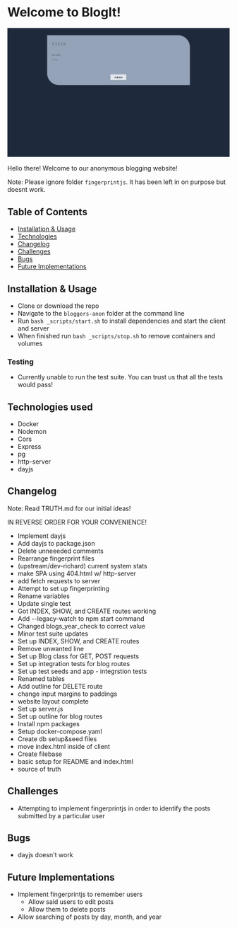 # Welcome to BlogIt!

![Screenshot](/images/screenshot.png)

Hello there! Welcome to our anonymous blogging website!<br/>

Note: Please ignore folder `fingerprintjs`. It has been left in on purpose but doesnt work.

## Table of Contents

- [Installation & Usage](#installation--usage)
- [Technologies](#technologies)
- [Changelog](#changelog)
- [Challenges](#challenges)
- [Bugs](#bugs)
- [Future Implementations](#future--implementations)

## Installation & Usage

- Clone or download the repo
- Navigate to the `bloggers-anon` folder at the command line
- Run `bash _scripts/start.sh` to install dependencies and start the client and server
- When finished run `bash _scripts/stop.sh` to remove containers and volumes

### Testing

- Currently unable to run the test suite. You can trust us that all the tests would pass!

## Technologies used

- Docker
- Nodemon
- Cors
- Express
- pg
- http-server
- dayjs

## Changelog

Note: Read TRUTH.md for our initial ideas!

IN REVERSE ORDER FOR YOUR CONVENIENCE!

- Implement dayjs
- Add dayjs to package.json
- Delete unneeeded comments
- Rearrange fingerprint files
- (upstream/dev-richard) current system stats
- make SPA using 404.html w/ http-server
- add fetch requests to server
- Attempt to set up fingerprinting
- Rename variables
- Update single test
- Got INDEX, SHOW, and CREATE routes working
- Add --legacy-watch to npm start command
- Changed blogs_year_check to correct value
- Minor test suite updates
- Set up INDEX, SHOW, and CREATE routes
- Remove unwanted line
- Set up Blog class for GET, POST requests
- Set up integration tests for blog routes
- Set up test seeds and app - integrstion tests
- Renamed tables
- Add outline for DELETE route
- change input margins to paddings
- website layout complete
- Set up server.js
- Set up outline for blog routes
- Install npm packages
- Setup docker-compose.yaml
- Create db setup&seed files
- move index.html inside of client
- Create filebase
- basic setup for README and index.html
- source of truth

## Challenges

- Attempting to implement fingerprintjs in order to identify the posts submitted by a particular user

## Bugs

- dayjs doesn't work

## Future Implementations

- Implement fingerprintjs to remember users
  - Allow said users to edit posts
  - Allow them to delete posts
- Allow searching of posts by day, month, and year
